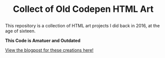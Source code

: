 # <p align="center"> Collect of Old Codepen HTML Art</p>
This repository is a collection of HTML art projects I did back in 2016, at the age of sixteen.

**This Code is Amatuer and Outdated**

[View the blogpost for these creations here!](https://github.com/MichaelWarmbier/Blog/)
